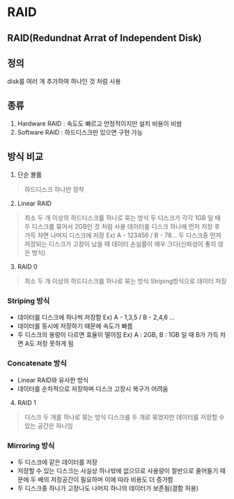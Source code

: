 RAID
====================================
RAID(Redundnat Arrat of Independent Disk)
------------------------------------

## 정의   
disk를 여러 개 추가하여 하나인 것 처럼 사용

## 종류   
1. Hardware RAID : 속도도 빠르고 안정적이지만 설치 비용이 비쌈
2. Software RAID : 하드디스크만 있으면 구현 가능

## 방식 비교   
1. 단순 볼륨
> 하드디스크 하나만 장착   
2. Linear RAID
> 최소 두 개 이상의 하드디스크를 하나로 묶는 방식
> 두 디스크가 각각 1GB 일 때 두 디스크를 묶어서 2GB인 것 처럼 사용
데이터를 디스크 하나에 먼저 저장 후 가득 차면 나머지 디스크에 저장 Ex) A - 123456 / B - 78...
두 디스크중 먼저 저장되는 디스크가 고장이 났을 때 데이터 손실률이 매우 크다(신뢰성이 좋지 않은 방식) 
3. RAID 0
> 최소 두 개 이상의 하드디스크를 하나로 묶는 방식
> Striping방식으로 데이터 저장 
### Striping 방식
- 데이터를 디스크에 하나씩 저장함 Ex) A - 1,3,5 / B - 2,4,6 ... 
- 데이터를 동시에 저장하기 때문에 속도가 빠름
- 두 디스크의 용량이 다르면 효율이 떨어짐 Ex) A : 2GB, B : 1GB 일 때 B가 가득 차면 A도 저장 못하게 됨
### Concatenate 방식
- Linear RAID와 유사한 방식
-  데이터를 순차적으로 저장하며 디스크 고장시 복구가 어려움
4. RAID 1
> 디스크 두 개를 하나로 묶는 방식
> 디스크를 두 개로 묶었지만 데이터를 저장할 수 있는 공간은 하나임
### Mirroring 방식
- 두 디스크에 같은 데이터를 저장
- 저장할 수 있는 디스크는 사실상 하나밖에 없으므로 사용량이 절반으로 줄어들기 때문에 두 배의 저장공간이 필요하며 이에 따라 비용도 더 증가함
- 두 디스크중 하나가 고장나도 나머지 하나의 데이터가 보존됨(결함 허용)

